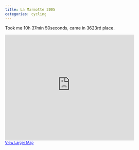 ```yaml
---
title: La Marmotte 2005
categories: cycling
---
```


Took me 10h 37min 50seconds, came in 3623rd place.

<iframe width="425" height="350" frameborder="0" scrolling="no" marginheight="0" marginwidth="0" src="http://maps.google.com/maps?f=d&amp;hl=en&amp;geocode=4910859281742765601,45.195640,6.282100&amp;saddr=Le+Bourg-d'Oisans,+Is%C3%A8re,+Rh%C3%B4ne-Alpes,+France&amp;daddr=Col+de+la+Croix+Fer+to:D926%2FSur+les+Tours+%4045.195640,+6.282100+to:saint+martin+de+la+porte+to:Col+du+Telegraphe+to:Col+du+Galibier,+73450+Valloire,+Savoy,+Rh%C3%B4ne-Alpes,+France+to:L%E2%80%99Alpe+d%E2%80%99Huez&amp;mra=pi&amp;mrcr=4&amp;via=2&amp;sll=45.16481,6.240235&amp;sspn=0.449277,1.203003&amp;ie=UTF8&amp;ll=45.163642,6.240234&amp;spn=0.2476,0.46943&amp;output=embed&amp;s=AARTsJozvQIfr3g0EPtS0kUuSqIflCZZ3w"> </iframe><br /><small><a href="http://maps.google.com/maps?f=d&amp;hl=en&amp;geocode=4910859281742765601,45.195640,6.282100&amp;saddr=Le+Bourg-d'Oisans,+Is%C3%A8re,+Rh%C3%B4ne-Alpes,+France&amp;daddr=Col+de+la+Croix+Fer+to:D926%2FSur+les+Tours+%4045.195640,+6.282100+to:saint+martin+de+la+porte+to:Col+du+Telegraphe+to:Col+du+Galibier,+73450+Valloire,+Savoy,+Rh%C3%B4ne-Alpes,+France+to:L%E2%80%99Alpe+d%E2%80%99Huez&amp;mra=pi&amp;mrcr=4&amp;via=2&amp;sll=45.16481,6.240235&amp;sspn=0.449277,1.203003&amp;ie=UTF8&amp;ll=45.163642,6.240234&amp;spn=0.2476,0.46943&amp;source=embed" style="color:#0000FF;text-align:left">View Larger Map</a></small>
